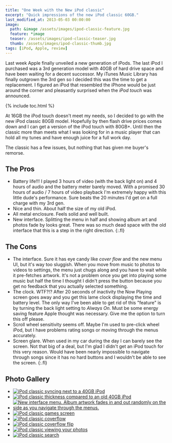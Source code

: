 ```yaml
---
title: "One Week with the New iPod classic"
excerpt: "Quick impressions of the new iPod classic 60GB."
last_modified_at: 2013-05-03 00:00:00
image: 
  path: &image /assets/images/ipod-classic-feature.jpg
  feature: *image
  teaser: /assets/images/ipod-classic-teaser.jpg
  thumb: /assets/images/ipod-classic-thumb.jpg
tags: [iPod, Apple, review]
---
```


Last week Apple finally unveiled a new generation of iPods. The last iPod I purchased was a 3rd generation model with 40GB of hard drive space and have been waiting for a decent successor. My iTunes Music Library has finally outgrown the 3rd gen so I decided this was the time to get a replacement. I figured an iPod that resembled the iPhone would be just around the corner and pleasantly surprised when the *iPod touch* was announced.

{% include toc.html %}

At 16GB the iPod touch doesn't meet my needs, so I decided to go with the new iPod classic 80GB model. Hopefully by then flash drive prices comes down and I can get a version of the iPod touch with 80GB+. Until then the classic more than meets what I was looking for in a music player that can hold all my tunes and have enough juice for a full work day.

The classic has a few issues, but nothing that has given me buyer's remorse.

## The Pros

*	Battery life!!! I played 3 hours of video (with the back light on) and 4 hours of audio and the battery meter barely moved. With a promised 30 hours of audio / 7 hours of video playback I'm extremely happy with this little dude's performance. Sure beats the 20 minutes I'd get on a full charge with my 3rd gen.
*	Nice and thin. About half the size of my old iPod.
*	All metal enclosure. Feels solid and well built.
*	New interface. Splitting the menu in half and showing album art and photos fade by looks great. There was so much dead space with the old interface that this is a step in the right direction.
{:.fl}

## The Cons

*	The interface. Sure it has eye candy like *cover flow* and the new menu UI, but it's way too sluggish. When you move from music to photos to videos to settings, the menu just chugs along and you have to wait while it pre-fetches artwork. It's not a problem once you get into playing some music but half the time I thought I didn't press the button because you get no feedback that you actually selected something.
*	The clock. WTF?!? After 20 seconds of inactivity the Now Playing screen goes away and you get this lame clock displaying the time and battery level. The only way I've been able to get rid of this "feature" is by turning the back light setting to *Always On*. Must be some energy saving feature Apple thought was necessary. Give me the option to turn this off please.
*	Scroll wheel sensitivity seems off. Maybe I'm used to pre-click wheel iPod, but I have problems rating songs or moving through the menus accurately.
*	Screen glare. When used in my car during the day I can barely see the screen. Not that big of a deal, but I'm glad I didn't get an iPod touch for this very reason. Would have been nearly impossible to navigate through songs since it has no hard buttons and I wouldn't be able to see the screen.
{:.fl}

## Photo Gallery

<ul class="th-grid">
	<li>
    <a href="{{ site.url }}/assets/images/80.jpg"><img src="{{ site.url }}/assets/images/80t.jpg" alt="iPod classic syncing next to a 40GB iPod"></a>
  </li>
	<li>
    <a href="{{ site.url }}/assets/images/81.jpg"><img src="{{ site.url }}/assets/images/81t.jpg" alt="iPod classic thickness compared to an old 40GB iPod"></a>
  </li>
	<li>
    <a href="{{ site.url }}/assets/images/82.jpg"><img src="{{ site.url }}/assets/images/82t.jpg" alt="New interface menu. Album artwork fades in and out randomly on the side as you navigate through the menus."></a>
  </li>
	<li>
    <a href="{{ site.url }}/assets/images/83.jpg"><img src="{{ site.url }}/assets/images/83t.jpg" alt="iPod classic games screen"></a>
  </li>
	<li>
    <a href="{{ site.url }}/assets/images/84.jpg"><img src="{{ site.url }}/assets/images/84t.jpg" alt="iPod classic coverflow"></a>
  </li>
	<li>
    <a href="{{ site.url }}/assets/images/85.jpg"><img src="{{ site.url }}/assets/images/85t.jpg" alt="iPod classic coverflow flip"></a>
  </li>
	<li>
    <a href="{{ site.url }}/assets/images/86.jpg"><img src="{{ site.url }}/assets/images/86t.jpg" alt="iPod classic viewing your photos"></a>
  </li>
	<li>
    <a href="{{ site.url }}/assets/images/87.jpg"><img src="{{ site.url }}/assets/images/87t.jpg" alt="iPod classic search"></a>
  </li>
</ul>
